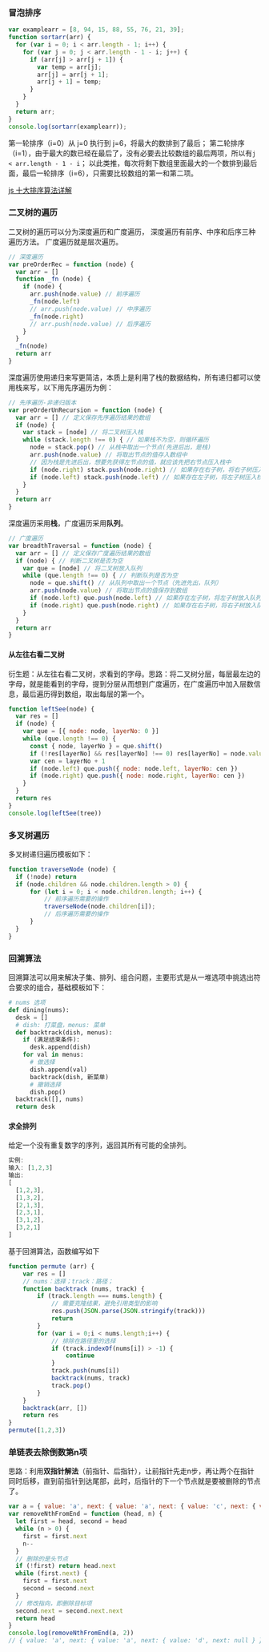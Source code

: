 ### 冒泡排序

```js
var examplearr = [8, 94, 15, 88, 55, 76, 21, 39];
function sortarr(arr) {
  for (var i = 0; i < arr.length - 1; i++) {
    for (var j = 0; j < arr.length - 1 - i; j++) {
      if (arr[j] > arr[j + 1]) {
        var temp = arr[j];
        arr[j] = arr[j + 1];
        arr[j + 1] = temp;
      }
    }
  }
  return arr;
}
console.log(sortarr(examplearr));
```

第一轮排序（i=0）从 j=0 执行到 j=6，将最大的数排到了最后；
第二轮排序（i=1），由于最大的数已经在最后了，没有必要去比较数组的最后两项，所以有`j < arr.length - 1 - i`；
以此类推，每次将剩下数组里面最大的一个数排到最后面，最后一轮排序（i=6），只需要比较数组的第一和第二项。

[js 十大排序算法详解](https://www.cnblogs.com/liyongshuai/p/7197962.html)

### 二叉树的遍历

二叉树的遍历可以分为深度遍历和广度遍历， 深度遍历有前序、中序和后序三种遍历方法。 广度遍历就是层次遍历。

```js
// 深度遍历
var preOrderRec = function (node) {
  var arr = []
  function _fn (node) {
    if (node) {
      arr.push(node.value) // 前序遍历
      _fn(node.left)
      // arr.push(node.value) // 中序遍历
      _fn(node.right)
      // arr.push(node.value) // 后序遍历
    }
  }
  _fn(node)
  return arr
}
```
深度遍历使用递归来写更简洁，本质上是利用了栈的数据结构，所有递归都可以使用栈来写，以下用先序遍历为例：
```js
// 先序遍历-非递归版本
var preOrderUnRecursion = function (node) {
  var arr = [] // 定义保存先序遍历结果的数组
  if (node) {
    var stack = [node] // 将二叉树压入栈
    while (stack.length !== 0) { // 如果栈不为空，则循环遍历
      node = stack.pop() // 从栈中取出一个节点(先进后出，是栈)
      arr.push(node.value) // 将取出节点的值存入数组中
      // 因为栈是先进后出，想要先获得左节点的值，就应该先把右节点压入栈中 
      if (node.right) stack.push(node.right) // 如果存在右子树，将右子树压入栈
      if (node.left) stack.push(node.left) // 如果存在左子树，将左子树压入栈
    }
  }
  return arr
}
```
深度遍历采用**栈**，广度遍历采用**队列**。
```js
// 广度遍历
var breadthTraversal = function (node) {
  var arr = [] // 定义保存广度遍历结果的数组
  if (node) { // 判断二叉树是否为空
    var que = [node] // 将二叉树放入队列
    while (que.length !== 0) { // 判断队列是否为空
      node = que.shift() // 从队列中取出一个节点（先进先出，队列）
      arr.push(node.value) // 将取出节点的值保存到数组
      if (node.left) que.push(node.left) // 如果存在左子树，将左子树放入队列
      if (node.right) que.push(node.right) // 如果存在右子树，将右子树放入队列
    }
  }
  return arr
}
```
#### 从左往右看二叉树
衍生题：从左往右看二叉树，求看到的字母。思路：将二叉树分层，每层最左边的字母，就是能看到的字母，提到分层从而想到广度遍历，在广度遍历中加入层数信息，最后遍历得到数组，取出每层的第一个。
```js
function leftSee(node) {
  var res = []
  if (node) {
    var que = [{ node: node, layerNo: 0 }]
    while (que.length !== 0) {
      const { node, layerNo } = que.shift()
      if (!res[layerNo] && res[layerNo] !== 0) res[layerNo] = node.value
      var cen = layerNo + 1
      if (node.left) que.push({ node: node.left, layerNo: cen })
      if (node.right) que.push({ node: node.right, layerNo: cen })
    }
  }
  return res
}
console.log(leftSee(tree))
```
### 多叉树遍历
多叉树递归遍历模板如下：
```js
function traverseNode (node) {
  if (!node) return
  if (node.children && node.children.length > 0) {
      for (let i = 0; i < node.children.length; i++) {
          // 前序遍历需要的操作
          traverseNode(node.children[i]);
          // 后序遍历需要的操作
      }
  }
}
```

### 回溯算法
回溯算法可以用来解决子集、排列、组合问题，主要形式是从一堆选项中挑选出符合要求的组合，基础模板如下：
```python
# nums 选项
def dining(nums):
  desk = []
  # dish: 打菜盘，menus: 菜单
  def backtrack(dish, menus):
    if (满足结束条件):
      desk.append(dish)
    for val in menus:
      # 做选择
      dish.append(val)
      backtrack(dish, 新菜单)
      # 撤销选择
      dish.pop()
  backtrack([], nums)
  return desk
```
#### 求全排列
给定一个没有重复数字的序列，返回其所有可能的全排列。
```js
实例:
输入: [1,2,3]
输出:
[
  [1,2,3],
  [1,3,2],
  [2,1,3],
  [2,3,1],
  [3,1,2],
  [3,2,1]
]
```
基于回溯算法，函数编写如下
```js
function permute (arr) {
	var res = []
	// nums：选择；track：路径；
	function backtrack (nums, track) {
		if (track.length === nums.length) {
			// 需要克隆结果，避免引用类型的影响
			res.push(JSON.parse(JSON.stringify(track)))
			return
		}
		for (var i = 0;i < nums.length;i++) {
			// 排除在路径里的选择
			if (track.indexOf(nums[i]) > -1) {
				continue
			} 
			track.push(nums[i])
			backtrack(nums, track)
			track.pop()
		}
	}
	backtrack(arr, [])
	return res
}
permute([1,2,3])
```

### 单链表去除倒数第n项
思路：利用**双指针解法**（前指针、后指针），让前指针先走n步，再让两个在指针同时后移，直到前指针到达尾部，此时，后指针的下一个节点就是要被删除的节点了。
```js
var a = { value: 'a', next: { value: 'a', next: { value: 'c', next: { value: 'd', next: null } } } }
var removeNthFromEnd = function (head, n) {
  let first = head, second = head
  while (n > 0) {
    first = first.next
    n--
  }
  // 删除的是头节点
  if (!first) return head.next
  while (first.next) {
    first = first.next
    second = second.next
  }
  // 修改指向，即删除目标项
  second.next = second.next.next
  return head
}
console.log(removeNthFromEnd(a, 2))
// { value: 'a', next: { value: 'a', next: { value: 'd', next: null } } }
```
